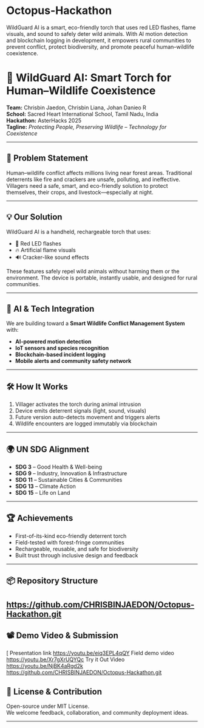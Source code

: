 # Octopus-Hackathon
WildGuard AI is a smart, eco-friendly torch that uses red LED flashes, flame visuals, and sound to safely deter wild animals. With AI motion detection and blockchain logging in development, it empowers rural communities to prevent conflict, protect biodiversity, and promote peaceful human–wildlife coexistence.
# 🌿 WildGuard AI: Smart Torch for Human–Wildlife Coexistence

**Team:** Chrisbin Jaedon, Chrisbin Liana, Johan Danieo R  
**School:** Sacred Heart International School, Tamil Nadu, India  
**Hackathon:** AsterHacks 2025  
**Tagline:** *Protecting People, Preserving Wildlife – Technology for Coexistence*

---

## 🚨 Problem Statement

Human–wildlife conflict affects millions living near forest areas. Traditional deterrents like fire and crackers are unsafe, polluting, and ineffective. Villagers need a safe, smart, and eco-friendly solution to protect themselves, their crops, and livestock—especially at night.

---

## 💡 Our Solution

WildGuard AI is a handheld, rechargeable torch that uses:
- 🔴 Red LED flashes  
- 🔥 Artificial flame visuals  
- 🔊 Cracker-like sound effects  

These features safely repel wild animals without harming them or the environment. The device is portable, instantly usable, and designed for rural communities.

---

## 🧠 AI & Tech Integration

We are building toward a **Smart Wildlife Conflict Management System** with:
- **AI-powered motion detection**  
- **IoT sensors and species recognition**  
- **Blockchain-based incident logging**  
- **Mobile alerts and community safety network**

---

## 🛠️ How It Works

1. Villager activates the torch during animal intrusion  
2. Device emits deterrent signals (light, sound, visuals)  
3. Future version auto-detects movement and triggers alerts  
4. Wildlife encounters are logged immutably via blockchain

---

## 🌍 UN SDG Alignment

- **SDG 3** – Good Health & Well-being  
- **SDG 9** – Industry, Innovation & Infrastructure  
- **SDG 11** – Sustainable Cities & Communities  
- **SDG 13** – Climate Action  
- **SDG 15** – Life on Land

---

## 🏆 Achievements

- First-of-its-kind eco-friendly deterrent torch  
- Field-tested with forest-fringe communities  
- Rechargeable, reusable, and safe for biodiversity  
- Built trust through inclusive design and feedback

---

## 📦 Repository Structure
https://github.com/CHRISBINJAEDON/Octopus-Hackathon.git
---

## 📽️ Demo Video & Submission
[
Presentation link https://youtu.be/eiq3EPL4qQY
Field demo video https://youtu.be/Xr7gXrUQYQc
Try it Out Video https://youtu.be/NjBK4aRgd2k
https://github.com/CHRISBINJAEDON/Octopus-Hackathon.git

## 🤝 License & Contribution

Open-source under MIT License.  
We welcome feedback, collaboration, and community deployment ideas.

---
